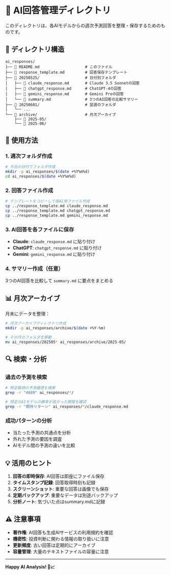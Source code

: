 # 🤖 AI回答管理ディレクトリ

このディレクトリは、各AIモデルからの週次予測回答を整理・保存するためのものです。

## 📁 ディレクトリ構造

```
ai_responses/
├── 📄 README.md                    # このファイル
├── 📄 response_template.md         # 回答保存テンプレート
├── 📁 20250525/                    # 日付別フォルダ
│   ├── 📄 claude_response.md       # Claude 3.5 Sonnetの回答
│   ├── 📄 chatgpt_response.md      # ChatGPT-4の回答
│   ├── 📄 gemini_response.md       # Gemini Proの回答
│   └── 📄 summary.md               # 3つのAI回答の比較サマリー
├── 📁 20250601/                    # 翌週のフォルダ
│   └── ...
└── 📁 archive/                     # 月次アーカイブ
    ├── 📁 2025-05/
    └── 📁 2025-06/
```

## 🚀 使用方法

### 1. 週次フォルダ作成
```bash
# 今日の日付でフォルダ作成
mkdir -p ai_responses/$(date +%Y%m%d)
cd ai_responses/$(date +%Y%m%d)
```

### 2. 回答ファイル作成
```bash
# テンプレートをコピーして各AI用ファイル作成
cp ../response_template.md claude_response.md
cp ../response_template.md chatgpt_response.md  
cp ../response_template.md gemini_response.md
```

### 3. AI回答を各ファイルに保存
- **Claude**: `claude_response.md` に貼り付け
- **ChatGPT**: `chatgpt_response.md` に貼り付け
- **Gemini**: `gemini_response.md` に貼り付け

### 4. サマリー作成（任意）
3つのAI回答を比較して `summary.md` に要点をまとめる

## 📊 月次アーカイブ

月末にデータを整理：

```bash
# 月次アーカイブディレクトリ作成
mkdir -p ai_responses/archive/$(date +%Y-%m)

# その月のフォルダを移動
mv ai_responses/202505* ai_responses/archive/2025-05/
```

## 🔍 検索・分析

### 過去の予測を検索
```bash
# 特定銘柄の予測履歴を検索
grep -r "4689" ai_responses/*/

# 特定のAIモデルの勝率が高かった期間を確認
grep -r "期待リターン" ai_responses/*/claude_response.md
```

### 成功パターンの分析
- 当たった予測の共通点を分析
- 外れた予測の要因を調査
- AIモデル間の予測の違いを比較

## 💡 活用のヒント

1. **回答の即時保存**: AI回答は即座にファイル保存
2. **タイムスタンプ記録**: 回答取得時刻も記録
3. **スクリーンショット**: 重要な回答は画像でも保存
4. **定期バックアップ**: 重要なデータは別途バックアップ
5. **分析ノート**: 気づいた点はsummary.mdに記録

## ⚠️ 注意事項

- **著作権**: AI回答も生成AIサービスの利用規約を確認
- **機密性**: 投資判断に関わる情報の取り扱いに注意
- **更新頻度**: 古い回答は定期的にアーカイブ
- **容量管理**: 大量のテキストファイルの容量に注意

---

**Happy AI Analysis! 🤖📈**
